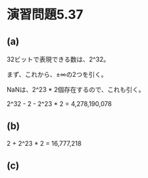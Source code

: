 # 演習問題5.37

## (a)

32ビットで表現できる数は、2^32。

まず、これから、±∞の2つを引く。

NaNは、2^23 * 2個存在するので、これも引く。

2^32 - 2 - 2^23 * 2 = 4,278,190,078

## (b)

2 + 2^23 * 2 = 16,777,218

## (c)
